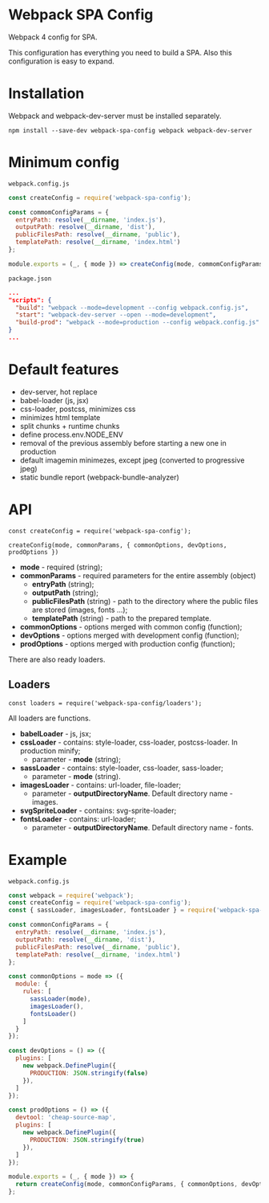 # Webpack SPA Config
Webpack 4 config for SPA.

This configuration has everything you need to build a SPA.
Also this configuration is easy to expand.

# Installation
Webpack and webpack-dev-server must be installed separately.
```
npm install --save-dev webpack-spa-config webpack webpack-dev-server
```

# Minimum config
```
webpack.config.js
```
```js
const createConfig = require('webpack-spa-config');

const commomConfigParams = {
  entryPath: resolve(__dirname, 'index.js'),
  outputPath: resolve(__dirname, 'dist'),
  publicFilesPath: resolve(__dirname, 'public'),
  templatePath: resolve(__dirname, 'index.html')
};

module.exports = (_, { mode }) => createConfig(mode, commomConfigParams);
```

```
package.json
```
```json
...
"scripts": {
  "build": "webpack --mode=development --config webpack.config.js",
  "start": "webpack-dev-server --open --mode=development",
  "build-prod": "webpack --mode=production --config webpack.config.js"
}
...
```

# Default features
* dev-server, hot replace
* babel-loader (js, jsx)
* css-loader, postcss, minimizes css
* minimizes html template
* split chunks + runtime chunks
* define process.env.NODE_ENV
* removal of the previous assembly before starting a new one in production
* default imagemin minimezes, except jpeg (converted to progressive jpeg)
* static bundle report (webpack-bundle-analyzer)

# API
```
const createConfig = require('webpack-spa-config');

createConfig(mode, commonParams, { commonOptions, devOptions, prodOptions })
```
* **mode** - required (string);
* **commonParams** - required parameters for the entire assembly (object)
	 * **entryPath** (string);
   * **outputPath** (string);
   * **publicFilesPath** (string) - path to the directory where the public files are stored (images, fonts ...);
   * **templatePath** (string) - path to the prepared template.
* **commonOptions** - options merged with common config (function);
* **devOptions** - options merged with development config (function);
* **prodOptions** - options merged with production config (function);

There are also ready loaders.

## Loaders
```
const loaders = require('webpack-spa-config/loaders');
```

All loaders are functions.

* **babelLoader** - js, jsx;
* **cssLoader** - contains: style-loader, css-loader, postcss-loader. In production minify;
  * parameter - **mode** (string);
* **sassLoader** - contains: style-loader, css-loader, sass-loader;
  * parameter - **mode** (string).
* **imagesLoader** - contains: url-loader, file-loader;
  * parameter - **outputDirectoryName**. Default directory name - images.
* **svgSpriteLoader** - contains: svg-sprite-loader;
* **fontsLoader** - contains: url-loader;
  * parameter - **outputDirectoryName**. Default directory name - fonts.

# Example
```
webpack.config.js
```
```js
const webpack = require('webpack');
const createConfig = require('webpack-spa-config');
const { sassLoader, imagesLoader, fontsLoader } = require('webpack-spa-config/loaders');

const commonConfigParams = {
  entryPath: resolve(__dirname, 'index.js'),
  outputPath: resolve(__dirname, 'dist'),
  publicFilesPath: resolve(__dirname, 'public'),
  templatePath: resolve(__dirname, 'index.html')
};

const commonOptions = mode => ({
  module: {
    rules: [
      sassLoader(mode),
      imagesLoader(),
      fontsLoader()
    ]
  }
});

const devOptions = () => ({
  plugins: [
    new webpack.DefinePlugin({
      PRODUCTION: JSON.stringify(false)
    }),
  ]
});

const prodOptions = () => ({
  devtool: 'cheap-source-map',
  plugins: [
    new webpack.DefinePlugin({
      PRODUCTION: JSON.stringify(true)
    }),
  ]
});

module.exports = (_, { mode }) => {
  return createConfig(mode, commonConfigParams, { commonOptions, devOptions, prodOptions });
};
```

